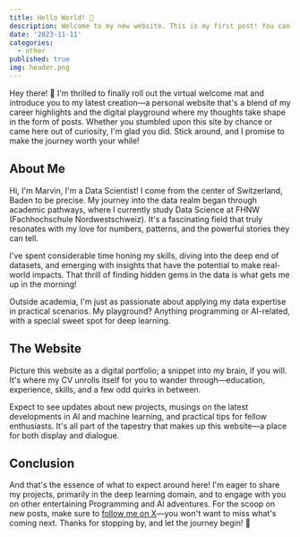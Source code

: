 ```yaml
---
title: Hello World! 👋
description: Welcome to my new website. This is my first post! You can expect to find posts about personal projects in the topics of machine learning, deep learning, and software engineering here very soon. Stay tuned!
date: '2023-11-11'
categories:
  - other
published: true
img: header.png
---
```


Hey there! 👋 I'm thrilled to finally roll out the virtual welcome mat and introduce you to my latest creation—a personal website that's a blend of my career highlights and the digital playground where my thoughts take shape in the form of posts. 
Whether you stumbled upon this site by chance or came here out of curiosity, I'm glad you did. Stick around, and I promise to make the journey worth your while!

## About Me
Hi, I'm Marvin, I'm a Data Scientist! I come from the center of Switzerland, Baden to be precise. My journey into the data realm began through academic pathways, where I currently study Data Science at FHNW (Fachhochschule Nordwestschweiz). It's a fascinating field that truly resonates with my love for numbers, patterns, and the powerful stories they can tell.

I've spent considerable time honing my skills, diving into the deep end of datasets, and emerging with insights that have the potential to make real-world impacts. That thrill of finding hidden gems in the data is what gets me up in the morning!

Outside academia, I'm just as passionate about applying my data expertise in practical scenarios. My playground? Anything programming or AI-related, with a special sweet spot for deep learning.

## The Website
Picture this website as a digital portfolio; a snippet into my brain, if you will. It's where my CV unrolls itself for you to wander through—education, experience, skills, and a few odd quirks in between.

Expect to see updates about new projects, musings on the latest developments in AI and machine learning, and practical tips for fellow enthusiasts. It's all part of the tapestry that makes up this website—a place for both display and dialogue.

## Conclusion
And that's the essence of what to expect around here! I'm eager to share my projects, primarily in the deep learning domain, and to engage with you on other entertaining Programming and AI adventures. For the scoop on new posts, make sure to [follow me on X](https://twitter.com/marvinvr)—you won't want to miss what's coming next. Thanks for stopping by, and let the journey begin! 🚀


